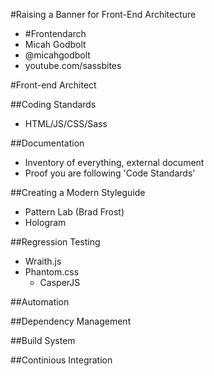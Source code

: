 #Raising a Banner for Front-End Architecture
- #Frontendarch
- Micah Godbolt
- @micahgodbolt
- youtube.com/sassbites

#Front-end Architect

##Coding Standards
- HTML/JS/CSS/Sass

##Documentation
- Inventory of everything, external document
- Proof you are following 'Code Standards'

##Creating a Modern Styleguide
- Pattern Lab (Brad Frost)
- Hologram

##Regression Testing
- Wraith.js
- Phantom.css
  - CasperJS

##Automation

##Dependency Management

##Build System

##Continious Integration

